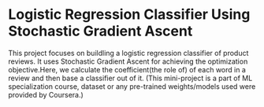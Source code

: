 # Logistic Regression Classifier Using Stochastic Gradient Ascent

This project focuses on buildling a logistic regression classifier of product reviews. It uses Stochastic Gradient Ascent for achieving the optimization objective.Here, we calculate the coefficient(the role of) of each word in a review and then base a classifier out of it.
(This mini-project is a part of ML specialization course, dataset or any pre-trained weights/models used were provided by Coursera.)
